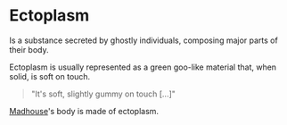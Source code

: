 # Ectoplasm 
Is a substance secreted by ghostly individuals, composing major parts of their body.

Ectoplasm is usually represented as a green goo-like material that, when solid, is soft on touch.

> "It's soft, slightly gummy on touch [...]"

[Madhouse](../Characters/Madhouse.md)'s body is made of ectoplasm.